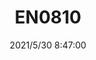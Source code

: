 ﻿---
layout: post 
title: EN0810
tags: DIN EN
categories: housing-terminal
overview: 
part_number: 0516-1
thumb_img: 
small_img: static/202105/516-20210530.jpg
date: 2021/5/30 8:47:00
---



